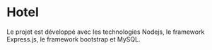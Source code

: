 # Hotel

Le projet est développé avec les technologies Nodejs, le framework Express.js, le framework bootstrap et MySQL.

